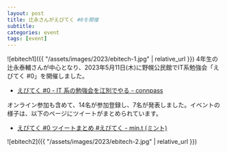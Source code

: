 ```yaml
---
layout: post
title: 辻永さんがえびてく #0を開催
subtitle: 
categories: event
tags: [event]
---
```

![ebitech1]({{ "/assets/images/2023/ebitech-1.jpg" | relative_url }})
4年生の辻永泰輔さんが中心となり、2023年5月11日(木)に野幌公民館でIT系勉強会「えびてく #0」を開催しました。

- [えびてく #0 - IT 系の勉強会を江別でやる - connpass](https://connpass.com/event/281804/)

オンライン参加も含めて、14名が参加登録し、7名が発表しました。イベントの様子は、以下のページにツイートがまとめられています。

- [えびてく #0 ツイートまとめ #えびてく - min.t (ミント)](https://min.togetter.com/AWZDNNt)

![ebitech2]({{ "/assets/images/2023/ebitech-2.jpg" | relative_url }})